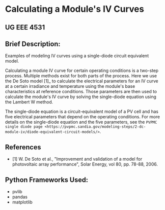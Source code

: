 # Calculating a Module's IV Curves

## UG EEE 4531

## Brief Description:
Examples of modeling IV curves using a single-diode circuit equivalent model.

Calculating a module IV curve for certain operating conditions is a two-step process. Multiple methods exist for both parts of the process. Here we use the De Soto model [1]_ to calculate the electrical parameters for an IV curve at a certain irradiance and temperature using the module's base characteristics at reference conditions. Those parameters are then used to calculate the module's IV curve by solving the single-diode equation using the Lambert W method.

The single-diode equation is a circuit-equivalent model of a PV cell and has five electrical parameters that depend on the operating conditions. For more details on the single-diode equation and the five parameters, see the `PVPMC single diode page <https://pvpmc.sandia.gov/modeling-steps/2-dc-module-iv/diode-equivalent-circuit-models/>`.

## References
- [1] W. De Soto et al., "Improvement and validation of a model for photovoltaic array performance", Solar Energy, vol 80, pp. 78-88, 2006.

## Python Frameworks Used:
- pvlib
- pandas
- matplotlib
